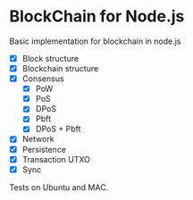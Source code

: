 # BlockChain for Node.js

Basic implementation for blockchain in node.js

- [x] Block structure
- [x] Blockchain structure
- [x] Consensus
  - [x] PoW
  - [x] PoS
  - [x] DPoS
  - [x] Pbft
  - [x] DPoS + Pbft
- [x] Network
- [x] Persistence
- [x] Transaction UTXO
- [x] Sync

Tests on Ubuntu and MAC.


